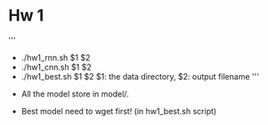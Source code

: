 # Hw 1

'''
- ./hw1_rnn.sh $1 $2
- ./hw1_cnn.sh $1 $2
- ./hw1_best.sh $1 $2
$1: the data directory, $2: output filename
'''

* All the model store in model/.<br>

* Best model need to wget first! (in hw1_best.sh script)
